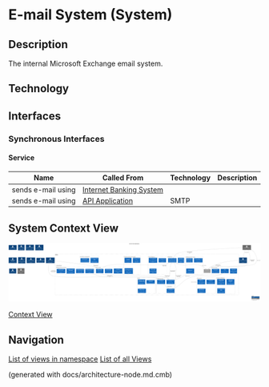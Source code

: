 # E-mail System (System)
## Description
The internal Microsoft Exchange email system.

## Technology



## Interfaces

### Synchronous Interfaces

#### Service
| Name | Called From | Technology | Description |
|---|---|---|---|
| sends e-mail using | [Internet Banking System](../mybank/digital-banking/internet-banking-system/internet-banking-system.md) |  |  |
| sends e-mail using | [API Application](../mybank/digital-banking/internet-banking-system/api-application.md) | SMTP |  |

## System Context View
![Context View of the MyBank Systems](../mybank/context-view.png)

[Context View](../mybank/context-view.md)


## Navigation
[List of views in namespace](./views-in-namespace.md)
[List of all Views](../views.md)

(generated with docs/architecture-node.md.cmb)
